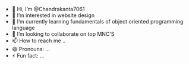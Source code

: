 - 👋 Hi, I’m @Chandrakanta7061
- 👀 I’m interested in website design 
- 🌱 I’m currently learning fundamentals of object oriented programming language 
- 💞️ I’m looking to collaborate on top MNC'S 
- 📫 How to reach me ..
- 😄 Pronouns: ...
- ⚡ Fun fact: ...

<!---
Chandrakanta7061/Chandrakanta7061 is a ✨ special ✨ repository because its `README.md` (this file) appears on your GitHub profile.
You can click the Preview link to take a look at your changes.
--->

